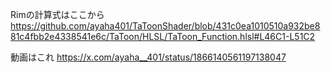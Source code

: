 Rimの計算式はここから
https://github.com/ayaha401/TaToonShader/blob/431c0ea1010510a932be881c4fbb2e4338541e6c/TaToon/HLSL/TaToon_Function.hlsl#L46C1-L51C2

動画はこれ
https://x.com/ayaha__401/status/1866140561197138047
